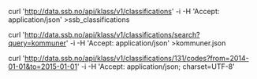 curl 'http://data.ssb.no/api/klass/v1/classifications' -i -H 'Accept: application/json' >ssb_classifications

curl 'http://data.ssb.no/api/klass/v1/classifications/search?query=kommuner' -i -H 'Accept: application/json' >kommuner.json


curl 'http://data.ssb.no/api/klass/v1/classifications/131/codes?from=2014-01-01&to=2015-01-01' -i -H 'Accept: application/json; charset=UTF-8'
